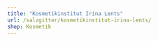```yaml
---
title: "Kosmetikinstitut Irina Lents"
url: /salzgitter/kosmetikinstitut-irina-lents/
shop: Kosmetik
---
```

